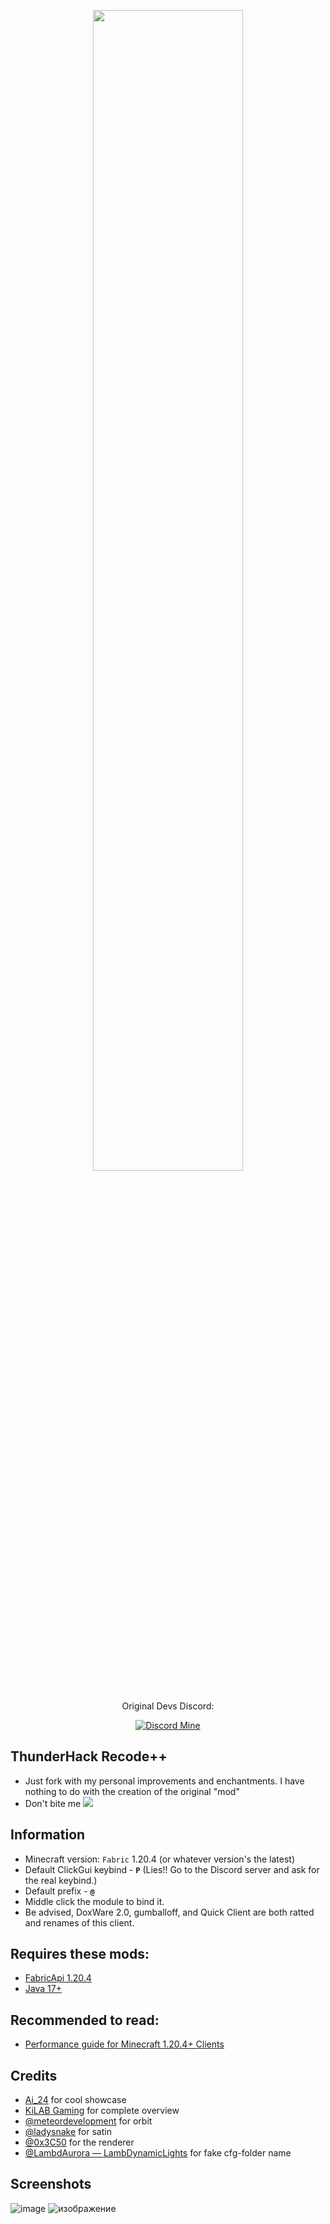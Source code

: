 <p align="center">
    <img src="https://i.imgur.com/sXOHjy6.png" style="width: 69%">
</p>


 
<div align="center">

   Original Devs Discord:

[![Discord Mine](https://img.shields.io/discord/1140266441082404924?label=discord&logo=discord&logoColor=white)](https://discord.gg/bJajFP3kCX)

</div>

## ThunderHack Recode++
  - Just fork with my personal improvements and enchantments. I have nothing to do with the creation of the original "mod"
  - Don't bite me <img src="https://cdn.discordapp.com/emojis/1090735881222103110.webp?size=44&quality=lossless">

## Information
- Minecraft version: ```Fabric``` 1.20.4 (or whatever version's the latest)
- Default ClickGui keybind - **```P```** (Lies!! Go to the Discord server and ask for the real keybind.)
- Default prefix  - **```@```**
- Middle click the module to bind it.
- Be advised, DoxWare 2.0, gumballoff, and Quick Client are both ratted and renames of this client.

## Requires these mods:
- [FabricApi 1.20.4](https://www.curseforge.com/minecraft/mc-mods/fabric-api/files/4933446)
- [Java 17+](https://www.oracle.com/java/technologies/javase/jdk17-archive-downloads.html)

## Recommended to read:
- [Performance guide for Minecraft 1.20.4+ Clients](https://gist.github.com/HexedHero/aab340a84db51913cb1106c2d85f4e4f)

## Credits
- [Ai_24](https://www.youtube.com/@Ai_24) for cool showcase
- [KiLAB Gaming](https://www.youtube.com/@KiLABGaming) for complete overview
- [@meteordevelopment](https://github.com/meteordevelopment) for orbit
- [@ladysnake](https://github.com/ladysnake) for satin
- [@0x3C50](https://github.com/0x3C50/Renderer) for the renderer
- [@LambdAurora — LambDynamicLights](https://github.com/LambdAurora/LambDynamicLights) for fake cfg-folder name

## Screenshots
![image](https://github.com/Slieko/ThunderHack-Recode-/assets/69030112/088e8b8e-08ed-40bc-9990-46ca9e372216&=&format=webp&quality=lossless)
![изображение](https://github.com/Slieko/ThunderHack-Recode-/assets/69030112/af7efd7a-5b35-48e0-98ef-5268f403e1e5&=&format=webp&quality=lossless)

